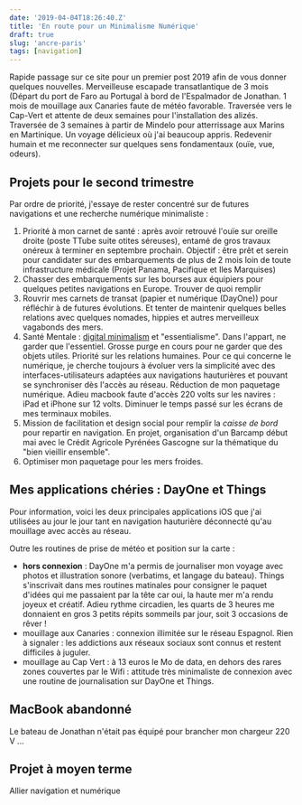 ```yaml
---
date: '2019-04-04T18:26:40.Z'
title: 'En route pour un Minimalisme Numérique'
draft: true 
slug: 'ancre-paris'
tags: [navigation]
---
```


Rapide passage sur ce site pour un premier post 2019 afin de vous donner quelques nouvelles. Merveilleuse escapade transatlantique de 3 mois (Départ du port de Faro au Portugal à bord de l'Espalmador de Jonathan. 1 mois de mouillage aux Canaries faute de météo favorable. Traversée vers le Cap-Vert et attente de deux semaines pour l'installation des alizés. Traversée de 3 semaines à partir de Mindelo pour atterrissage aux Marins en Martinique.
Un voyage délicieux où j'ai beaucoup appris. Redevenir humain et me reconnecter sur quelques sens fondamentaux (ouïe, vue, odeurs). 


## Projets pour le second trimestre 

Par ordre de priorité, j'essaye de rester concentré sur de futures navigations et une recherche numérique minimaliste : 

1. Priorité à mon carnet de santé : après avoir retrouvé l'ouïe sur oreille droite (poste TTube suite otites séreuses), entamé de gros travaux onéreux à terminer en septembre prochain. Objectif : être prêt et serein pour candidater sur des embarquements de plus de 2 mois loin de toute infrastructure médicale (Projet Panama, Pacifique et Iles Marquises)
1. Chasser des embarquements sur les bourses aux équipiers pour quelques petites navigations en Europe. Trouver de quoi remplir 
1. Rouvrir mes carnets de transat (papier et numérique (DayOne)) pour réfléchir à de futures évolutions. Et tenter de maintenir quelques belles relations avec quelques nomades, hippies et autres merveilleux vagabonds des mers.
1. Santé Mentale : [digital minimalism]() et "essentialisme". Dans l'appart, ne garder que l'essentiel. Grosse purge en cours pour ne garder que des objets utiles. Priorité sur les relations humaines. Pour ce qui concerne le numérique, je cherche toujours à évoluer vers la simplicité avec des interfaces-utilisateurs adaptées aux navigations hauturières et pouvant se synchroniser dès l'accès au réseau. Réduction de mon paquetage numérique. Adieu macbook faute d'accès 220 volts sur les navires : iPad et iPhone sur 12 volts. Diminuer le temps passé sur les écrans de mes terminaux mobiles.
1. Mission de facilitation et design social pour remplir la *caisse de bord* pour repartir en navigation. En projet, organisation d'un Barcamp début mai avec le Crédit Agricole Pyrénées Gascogne sur la thématique du "bien vieillir ensemble". 
1. Optimiser mon paquetage pour les mers froides.


## Mes applications chéries : DayOne et Things 

Pour information, voici les deux principales applications iOS que j'ai utilisées au jour le jour tant en navigation hauturière déconnecté qu'au mouillage avec accès au réseau. 

Outre les routines de prise de météo et position sur la carte :   
- **hors connexion** : DayOne m'a permis de journaliser mon voyage avec photos et illustration sonore (verbatims, et langage du bateau). Things s'inscrivait dans mes routines matinales pour consigner le paquet d'idées qui me passaient par la tête car oui, la haute mer m'a rendu joyeux et créatif. Adieu rythme circadien, les quarts de 3 heures me donnaient en gros 3 petits répits sommeils par jour, soit 3 occasions de rêver ! 
- mouillage aux Canaries : connexion illimitée sur le réseau Espagnol. Rien à signaler : les addictions aux réseaux sociaux sont connus et restent difficiles à juguler.
- mouillage au Cap Vert : à 13 euros le Mo de data, en dehors des rares zones couvertes par le Wifi : attitude très minimaliste de connexion avec une routine de journalisation sur DayOne et Things. 


## MacBook abandonné 

Le bateau de Jonathan n'était pas équipé pour brancher mon chargeur 220 V ...

## Projet à moyen terme

Allier navigation et numérique 






